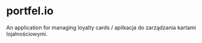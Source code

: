 # portfel.io
An application for managing loyalty cards / aplikacja do zarządzania kartami lojalnościowymi.
